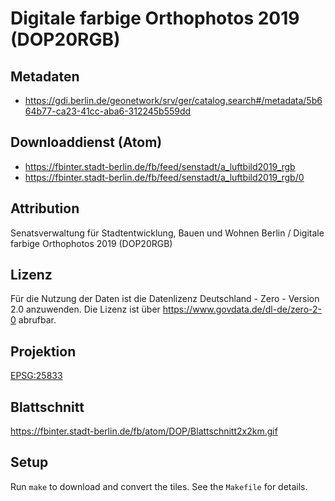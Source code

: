 Digitale farbige Orthophotos 2019 (DOP20RGB)
============================================

## Metadaten

* https://gdi.berlin.de/geonetwork/srv/ger/catalog.search#/metadata/5b664b77-ca23-41cc-aba6-312245b559dd

## Downloaddienst (Atom)

* https://fbinter.stadt-berlin.de/fb/feed/senstadt/a_luftbild2019_rgb
* https://fbinter.stadt-berlin.de/fb/feed/senstadt/a_luftbild2019_rgb/0

## Attribution

Senatsverwaltung für Stadtentwicklung, Bauen und Wohnen Berlin / Digitale farbige Orthophotos 2019 (DOP20RGB)

## Lizenz

Für die Nutzung der Daten ist die Datenlizenz Deutschland - Zero - Version 2.0 anzuwenden.
Die Lizenz ist über https://www.govdata.de/dl-de/zero-2-0 abrufbar.

## Projektion

[EPSG:25833](http://spatialreference.org/ref/epsg/25833/)

## Blattschnitt

https://fbinter.stadt-berlin.de/fb/atom/DOP/Blattschnitt2x2km.gif

## Setup

Run `make` to download and convert the tiles. See the `Makefile` for details.
